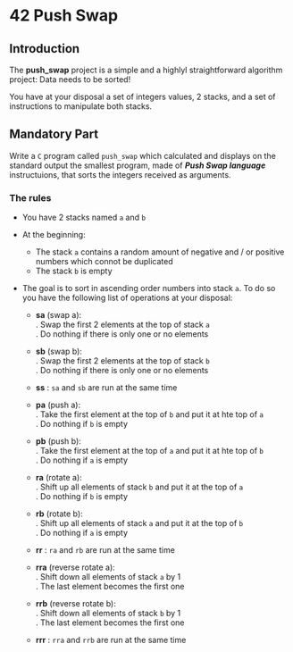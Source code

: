 # 42 Push Swap


## Introduction

The **push_swap**  project is a simple and a highlyl straightforward algorithm project: Data needs to be sorted!<br>

You have at your disposal a set of integers values, 2 stacks, and a set of instructions to manipulate both stacks.<br>

## Mandatory Part

Write a `C` program called `push_swap` which calculated and displays on the standard output the smallest program, made of ***Push Swap language*** instructuions, that sorts the integers received as arguments.

### The rules

- You have 2 stacks named `a` and `b`
- At the beginning:
	- The stack `a` contains a random amount of negative and / or positive numbers which connot be duplicated
	- The stack `b` is empty
- The goal is to sort in ascending order numbers into stack `a`. To do so you have the following list of operations at your disposal:

	- **sa** (swap a):<br>
		. Swap the first 2 elements at the top of stack `a`<br>
		. Do nothing if there is only one or no elements<br>

	- **sb** (swap b):<br>
		. Swap the first 2 elements at the top of stack `b`<br>
		. Do nothing if there is only one or no elements<br>

	- **ss** : `sa` and `sb` are run at the same time

	- **pa** (push a):<br>
		. Take the first element at the top of `b` and put it at hte top of `a`<br>
		. Do nothing if `b` is empty<br>

	- **pb** (push b):<br>
		. Take the first element at the top of `a` and put it at hte top of `b`<br>
		. Do nothing if `a` is empty<br>

	- **ra** (rotate a):<br>
		. Shift up all elements of stack `b` and put it at the top of `a`<br>
		. Do nothing if `b` is empty<br>

	- **rb** (rotate b):<br>
		. Shift up all elements of stack `a` and put it at the top of `b`<br>
		. Do nothing if `a` is empty<br>

	- **rr** : `ra` and `rb` are run at the same time

	- **rra** (reverse rotate a):<br>
		. Shift down all elements of stack `a` by 1<br>
		. The last element becomes the first one<br>

	- **rrb** (reverse rotate b):<br>
		. Shift down all elements of stack `b` by 1<br>
		. The last element becomes the first one<br>

	- **rrr** : `rra` and `rrb` are run at the same time